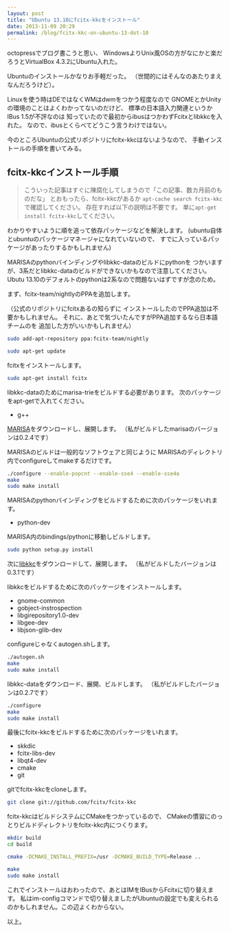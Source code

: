 ```yaml
---
layout: post
title: "Ubuntu 13.10にfcitx-kkcをインストール"
date: 2013-11-09 20:29
permalink: /blog/fcitx-kkc-on-ubuntu-13-dot-10
---
```


octopressでブログ書こうと思い、
WindowsよりUnix風OSの方がなにかと楽だろうとVirtualBox 4.3.2にUbuntu入れた。

Ubuntuのインストールかなりお手軽だった。
（世間的にはそんなのあたりまえなんだろうけど）。

Linuxを使う時はDEではなくWMはdwmをつかう程度なので
GNOMEとかUnityの環境のことはよくわかってないのだけど、
標準の日本語入力関連というかIBus 1.5が不評なのは
知っていたので最初からibusはつかわずFcitxとlibkkcを入れた。
なので、ibusとくらべてどうこう言うわけではない。

今のところUbuntuの公式リポジトリにfcitx-kkcはないようなので、
手動インストールの手順を書いてみる。

## fcitx-kkcインストール手順

> こういった記事はすぐに陳腐化してしまうので「この記事、数カ月前のものだな」
とおもったら、fcitx-kkcがあるか
`apt-cache search fcitx-kkc`で確認してください。
存在すれば以下の説明は不要です。
単に`apt-get install fcitx-kkc`してください。

わかりやすいように順を追って依存パッケージなどを解決します。
(ubuntu自体とubuntuのパッケージマネージャになれていないので、
すでに入っているパッケージがあったりするかもしれません)

MARISAのpythonバインディングやlibkkc-dataのビルドにpythonを
つかいますが、3系だとlibkkc-dataのビルドができないかもなので注意してください。
Ubutu 13.10のデフォルトのpythonは2系なので問題ないはずですが念のため。

まず、fcitx-team/nightlyのPPAを追加します。

（公式のリポジトリにfcitxあるの知らずに
インストールしたのでPPA追加は不要かもしれません。
それに、あとで気づいたんですがPPA追加するなら日本語チームのを
追加した方がいいかもしれません）

``` bash
sudo add-apt-repository ppa:fcitx-team/nightly

sudo apt-get update
```


fcitxをインストールします。

``` bash
sudo apt-get install fcitx
```

libkkc-dataのためにmarisa-trieをビルドする必要があります。
次のパッケージをapt-getで入れてください。

* g++

[MARISA](http://code.google.com/p/marisa-trie)をダウンロードし、展開します。
（私がビルドしたmarisaのバージョンは0.2.4です）

MARISAのビルドは一般的なソフトウェアと同じように
MARISAのディレクトリ内でconfigureしてmakeするだけです。

``` bash
./configure --enable-popcnt --enable-sse4 --enable-sse4a
make
sudo make install
```

MARISAのpythonバインディングをビルドするために次のパッケージをいれます。

* python-dev

MARISA内のbindings/pythonに移動しビルドします。

``` bash
sudo python setup.py install
```

次に[libkkc](https://bitbucket.org/libkkc/libkkc/wiki/Home)をダウンロードして、展開します。
（私がビルドしたバージョンは0.3.1です）

libkkcをビルドするために次のパッケージをインストールします。

* gnome-common
* gobject-instrospection
* libgirepository1.0-dev
* libgee-dev
* libjson-glib-dev

configureじゃなくautogen.shします。

``` bash
./autogen.sh
make
sudo make install
```

libkkc-dataをダウンロード、展開、ビルドします。
（私がビルドしたバージョンは0.2.7です）

``` bash
./configure
make
sudo make install
```

最後にfcitx-kkcをビルドするために次のパッケージをいれます。

* skkdic
* fcitx-libs-dev
* libqt4-dev
* cmake
* git

gitでfcitx-kkcをcloneします。

``` bash
git clone git://github.com/fcitx/fcitx-kkc
```

fcitx-kkcはビルドシステムにCMakeをつかっているので、
CMakeの慣習にのっとりビルドディレクトリをfcitx-kkc内につくります。

``` bash
mkdir build
cd build

cmake -DCMAKE_INSTALL_PREFIX=/usr -DCMAKE_BUILD_TYPE=Release ..

make
sudo make install
```

これでインストールはおわったので、あとはIMをIBusからFcitxに切り替えます。
私はim-configコマンドで切り替えましたがUbuntuの設定でも変えられるのかもしれません。この辺よくわからない。

以上。
